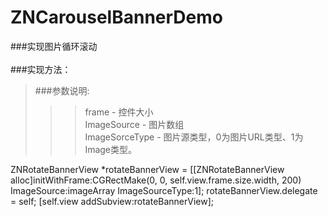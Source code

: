 # ZNCarouselBannerDemo

###实现图片循环滚动</br></br>
###实现方法：</br>
>###参数说明: </br>
>>>frame - 控件大小</br>
>>>ImageSource - 图片数组</br>
>>>ImageSorceType - 图片源类型，0为图片URL类型、1为Image类型。</br>

ZNRotateBannerView *rotateBannerView = [[ZNRotateBannerView alloc]initWithFrame:CGRectMake(0, 0, self.view.frame.size.width, 200) ImageSource:imageArray ImageSourceType:1];
rotateBannerView.delegate = self;
[self.view addSubview:rotateBannerView];
